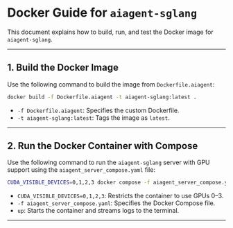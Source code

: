 # Docker Guide for `aiagent-sglang`

This document explains how to build, run, and test the Docker image for `aiagent-sglang`.

---

## 1. Build the Docker Image

Use the following command to build the image from `Dockerfile.aiagent`:

```bash
docker build -f Dockerfile.aiagent -t aiagent-sglang:latest .
```

- `-f Dockerfile.aiagent`: Specifies the custom Dockerfile.
- `-t aiagent-sglang:latest`: Tags the image as `latest`.

---


## 2. Run the Docker Container with Compose

Use the following command to run the `aiagent-sglang` server with GPU support using the `aiagent_server_compose.yaml` file:

```bash
CUDA_VISIBLE_DEVICES=0,1,2,3 docker compose -f aiagent_server_compose.yaml up
```

- `CUDA_VISIBLE_DEVICES=0,1,2,3`: Restricts the container to use GPUs 0–3.
- `-f aiagent_server_compose.yaml`: Specifies the Docker Compose file.
- `up`: Starts the container and streams logs to the terminal.

---